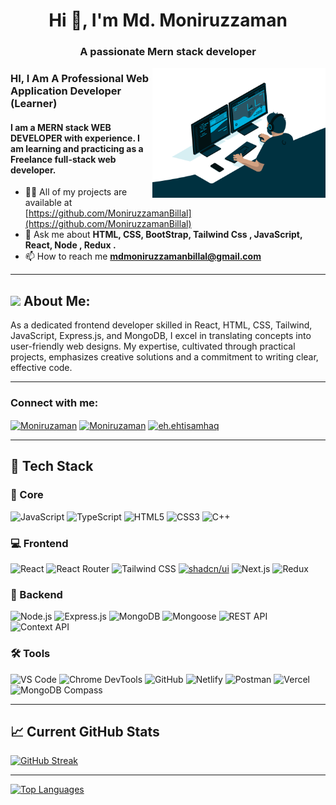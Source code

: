 


<h1 align="center">Hi 👋, I'm Md. Moniruzzaman</h1>
<h3 align="center">A passionate Mern stack developer</h3>

<img align="right" alt="coding" width="55%" src="https://github.com/MoniruzzamanBillal/MoniruzzamanBillal/blob/69536e2b511026e0d0f9a09cfc8dc685ecdbea1b/code.gif">
<h3 align="left">HI, I Am A Professional Web Application Developer (Learner)</h3>




<h4 align="left">I am a MERN stack WEB DEVELOPER with experience. I am learning and practicing as a Freelance full-stack web developer.</h4>


- 👨‍💻 All of my projects are available at [https://github.com/MoniruzzamanBillal](https://github.com/MoniruzzamanBillal)
- 💬 Ask me about **HTML, CSS, BootStrap, Tailwind Css , JavaScript, React, Node , Redux .**
- 📫 How to reach me **mdmoniruzzamanbillal@gmail.com**


---

## <img src="https://media.giphy.com/media/WUlplcMpOCEmTGBtBW/giphy.gif" width="40"> **About Me:**
As a dedicated frontend developer skilled in React, HTML, CSS, Tailwind, JavaScript, Express.js, and MongoDB, I excel in translating concepts into user-friendly web designs. My expertise, cultivated through practical projects, emphasizes creative solutions and a commitment to writing clear, effective code.

---



<h3 align="left">Connect with me:</h3>
<p align="left">
<a href="https://x.com/MdMoniruzz48991" target="blank"><img align="center" src="https://raw.githubusercontent.com/rahuldkjain/github-profile-readme-generator/master/src/images/icons/Social/twitter.svg" alt="Moniruzaman" height="30" width="40" /></a>
<a href="https://linkedin.com/in/MoniruzzamanBillal3018" target="blank"><img align="center" src="https://raw.githubusercontent.com/rahuldkjain/github-profile-readme-generator/master/src/images/icons/Social/linked-in-alt.svg" alt="Moniruzaman" height="30" width="40" /></a>
<a href="https://www.facebook.com/MoniruzzamanBillal3018" target="blank"><img align="center" src="https://raw.githubusercontent.com/rahuldkjain/github-profile-readme-generator/master/src/images/icons/Social/facebook.svg" alt="eh.ehtisamhaq" height="30" width="40" /></a>

</p>

---

## 🧰 Tech Stack

### 🔹 Core
![JavaScript](https://img.shields.io/badge/JavaScript-F7DF1E?style=for-the-badge&logo=javascript&logoColor=black)
![TypeScript](https://img.shields.io/badge/TypeScript-3178C6?style=for-the-badge&logo=typescript&logoColor=white)
![HTML5](https://img.shields.io/badge/HTML5-E34F26?style=for-the-badge&logo=html5&logoColor=white)
![CSS3](https://img.shields.io/badge/CSS3-1572B6?style=for-the-badge&logo=css3&logoColor=white)
![C++](https://img.shields.io/badge/C++-00599C?style=for-the-badge&logo=c%2B%2B&logoColor=white)

### 💻 Frontend
![React](https://img.shields.io/badge/React-20232A?style=for-the-badge&logo=react&logoColor=61DAFB)
![React Router](https://img.shields.io/badge/React_Router-CA4245?style=for-the-badge&logo=react-router&logoColor=white)
![Tailwind CSS](https://img.shields.io/badge/Tailwind_CSS-38B2AC?style=for-the-badge&logo=tailwind-css&logoColor=white)
[![shadcn/ui](https://img.shields.io/badge/shadcn-ui-%23000000?style=for-the-badge)](https://ui.shadcn.com)
![Next.js](https://img.shields.io/badge/Next.js-000000?style=for-the-badge&logo=nextdotjs&logoColor=white)
![Redux](https://img.shields.io/badge/Redux-764ABC?style=for-the-badge&logo=redux&logoColor=white)

### 🔧 Backend
![Node.js](https://img.shields.io/badge/Node.js-339933?style=for-the-badge&logo=nodedotjs&logoColor=white)
![Express.js](https://img.shields.io/badge/Express.js-000000?style=for-the-badge&logo=express&logoColor=white)
![MongoDB](https://img.shields.io/badge/MongoDB-4EA94B?style=for-the-badge&logo=mongodb&logoColor=white)
![Mongoose](https://img.shields.io/badge/Mongoose-880000?style=for-the-badge&logo=mongoose&logoColor=white)
![REST API](https://img.shields.io/badge/REST_API-FF6F00?style=for-the-badge)
![Context API](https://img.shields.io/badge/Context_API-61DAFB?style=for-the-badge&logo=react&logoColor=white)


### 🛠️ Tools
![VS Code](https://img.shields.io/badge/VS_Code-007ACC?style=for-the-badge&logo=visual-studio-code&logoColor=white)
![Chrome DevTools](https://img.shields.io/badge/Chrome_DevTools-4285F4?style=for-the-badge&logo=googlechrome&logoColor=white)
![GitHub](https://img.shields.io/badge/GitHub-181717?style=for-the-badge&logo=github&logoColor=white)
![Netlify](https://img.shields.io/badge/Netlify-00C7B7?style=for-the-badge&logo=netlify&logoColor=white)
![Postman](https://img.shields.io/badge/Postman-FF6C37?style=for-the-badge&logo=postman&logoColor=white)
![Vercel](https://img.shields.io/badge/Vercel-000000?style=for-the-badge&logo=vercel&logoColor=white)
![MongoDB Compass](https://img.shields.io/badge/MongoDB_Compass-47A248?style=for-the-badge&logo=mongodb&logoColor=white)


---


## 📈 Current GitHub Stats

[![GitHub Streak](https://streak-stats.demolab.com?user=MoniruzzamanBillal&theme=gruvbox-duo)](https://git.io/streak-stats)

---

<a href="https://github.com/MoniruzzamanBillal" align="center"><img src="https://github-readme-stats.vercel.app/api/top-langs/?username=MoniruzzamanBillal&langs_count=10&title_color=0891b2&text_color=ffffff&icon_color=0891b2&bg_color=1c1917&hide_border=true&locale=en&custom_title=Top%20%Languages" alt="Top Languages" /></a>




